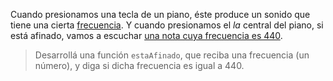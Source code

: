 Cuando presionamos una tecla de un piano, éste produce un sonido que tiene una cierta [frecuencia](https://es.wikipedia.org/wiki/Frecuencia). Y cuando presionamos el _la_ central del piano, si está afinado, vamos a escuchar [una nota cuya frecuencia es 440](https://es.wikipedia.org/wiki/La_440). 

> Desarrollá una función `estaAfinado`, que reciba una frecuencia (un número), y diga si dicha frecuencia es igual a 440. 